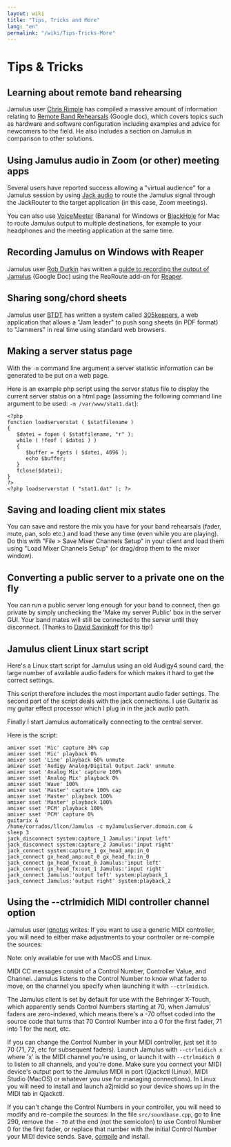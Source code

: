 ```yaml
---
layout: wiki
title: "Tips, Tricks and More"
lang: "en"
permalink: "/wiki/Tips-Tricks-More"
---
```


# Tips & Tricks

##  Learning about remote band rehearsing

Jamulus user [Chris Rimple](https://sourceforge.net/u/chrisrimple/profile/) has compiled a massive amount of information relating to [Remote Band Rehearsals](https://docs.google.com/document/d/1smcvsxdaaViPQvGMQHmah_6BQeqowhmGSFMHfnlY2FI/) (Google doc), which covers topics such as hardware and software configuration including examples and advice for newcomers to the field. He also includes a section on Jamulus in comparison to other solutions.



##  Using Jamulus audio in Zoom (or other) meeting apps

Several users have reported success allowing a "virtual audience" for a Jamulus session by using [Jack audio](https://jackaudio.org) to route the Jamulus signal through the JackRouter to the target application (in this case, Zoom meetings). 

You can also use [VoiceMeeter](https://www.vb-audio.com/Voicemeeter/banana.htm) (Banana) for Windows or [BlackHole](https://github.com/ExistentialAudio/BlackHole) for Mac to route Jamulus output to multiple destinations, for example to your headphones and the meeting application at the same time.


## Recording Jamulus on Windows with Reaper

Jamulus user [Rob Durkin](https://sourceforge.net/u/bentwrench/profile/) has written a [guide to recording the output of Jamulus](https://docs.google.com/document/d/1tENfNKTWHasuTg33OdLLEo4-OOhWJolOo42ffSARxhY/edit) (Google Doc) using the ReaRoute add-on for [Reaper](https://www.reaper.fm/).  


## Sharing song/chord sheets

Jamulus user [BTDT](https://sourceforge.net/u/btdt/profile/) has written a system called [305keepers](https://github.com/keepers305/Song-Sheet-Sharing-Web-Pages), a web application that allows a "Jam leader" to push song sheets (in PDF format) to "Jammers" in real time using standard web browsers.

## Making a server status page

With the `-m` command line argument a server statistic information can be generated to be put on a web page. 

Here is an example php script using the server status file to display the current server status on a html page (assuming the following command line argument to be used: `-m /var/www/stat1.dat`):

~~~
<?php
function loadserverstat ( $statfilename )
{
   $datei = fopen ( $statfilename, "r" );
   while ( !feof ( $datei ) )
   {
	  $buffer = fgets ( $datei, 4096 );
	  echo $buffer;
   }
   fclose($datei);
}
?>
<?php loadserverstat ( "stat1.dat" ); ?>
~~~

## Saving and loading client mix states 

You can save and restore the mix you have for your band rehearsals (fader, mute, pan, solo etc.) and load these any time (even while you are playing). Do this with "File > Save Mixer Channels Setup" in your client and load them using "Load Mixer Channels Setup" (or drag/drop them to the mixer window).

## Converting a public server to a private one on the fly

You can run a public server long enough for your band to connect, then go private by simply unchecking the 'Make my server Public' box in the server GUI. Your band mates will still be connected to the server until they disconnect. (Thanks to [David Savinkoff](https://github.com/DavidSavinkoff) for this tip!)


## Jamulus client Linux start script

Here's a Linux start script for Jamulus using an old Audigy4 sound card, the large number of available audio faders for which makes it hard to get the correct settings. 

This script therefore includes the most important audio fader settings. The second part of the script deals with the jack connections. I use Guitarix as my guitar effect processor which I plug in in the jack audio path. 

Finally I start Jamulus automatically connecting to the central server. 

Here is the script:

~~~
amixer sset 'Mic' capture 30% cap
amixer sset 'Mic' playback 0%
amixer sset 'Line' playback 60% unmute
amixer sset 'Audigy Analog/Digital Output Jack' unmute
amixer sset 'Analog Mix' capture 100%
amixer sset 'Analog Mix' playback 0%
amixer sset 'Wave' 100%
amixer sset 'Master' capture 100% cap
amixer sset 'Master' playback 100%
amixer sset 'Master' playback 100%
amixer sset 'PCM' playback 100%
amixer sset 'PCM' capture 0%
guitarix &
/home/corrados/llcon/Jamulus -c myJamulusServer.domain.com &
sleep 3
jack_disconnect system:capture_1 Jamulus:'input left'
jack_disconnect system:capture_2 Jamulus:'input right'
jack_connect system:capture_1 gx_head_amp:in_0
jack_connect gx_head_amp:out_0 gx_head_fx:in_0
jack_connect gx_head_fx:out_0 Jamulus:'input left'
jack_connect gx_head_fx:out_1 Jamulus:'input right'
jack_connect Jamulus:'output left' system:playback_1
jack_connect Jamulus:'output right' system:playback_2
~~~



## Using the --ctrlmidich MIDI controller channel option

Jamulus user [Ignotus](https://sourceforge.net/u/jammerman/profile/) writes: If you want to use a generic MIDI controller, you will need to either make adjustments to your controller or re-compile the sources:

Note: only available for use with MacOS and Linux.

MIDI CC messages consist of a Control Number, Controller Value, and Channel. Jamulus listens to the Control Number to know what fader to move, on the channel you specify when launching it with `--ctrlmidich`.

The Jamulus client is set by default for use with the Behringer X-Touch, which apparently sends Control Numbers starting at 70, when Jamulus' faders are zero-indexed, which means there's a -70 offset coded into the source code that turns that 70 Control Number into a 0 for the first fader, 71 into 1 for the next, etc.

If you can change the Control Number in your MIDI controller, just set it to 70 (71, 72, etc for subsequent faders). Launch Jamulus with `--ctrlmidich x` where 'x' is the MIDI channel you're using, or launch it with `--ctrlmidich 0` to listen to all channels, and you're done. Make sure you connect your MIDI device's output port to the Jamulus MIDI in port (Qjackctl (Linux), MIDI Studio (MacOS) or whatever you use for managing connections). In Linux you will need to install and launch a2jmidid so your device shows up in the MIDI tab in Qjackctl.

If you can't change the Control Numbers in your controller, you will need to modify and re-compile the sources:
In the file `src/soundbase.cpp`, go to line 290, remove the `- 70` at the end (not the semicolon) to use Control Number 0 for the first fader, or replace that number with the initial Control Number your MIDI device sends. Save, [compile](Compiling) and install.

